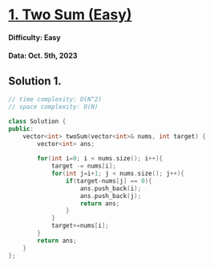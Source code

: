 # [1. Two Sum (Easy)](https://leetcode.com/problems/two-sum)

#### Difficulty: Easy

#### Data: Oct. 5th, 2023


## Solution 1.
```cpp
// time complexity: O(N^2)
// space complexity: O(N)

class Solution {
public:
    vector<int> twoSum(vector<int>& nums, int target) {
        vector<int> ans;
        
        for(int i=0; i < nums.size(); i++){
            target -= nums[i];
            for(int j=i+1; j < nums.size(); j++){
                if(target-nums[j] == 0){
                    ans.push_back(i);
                    ans.push_back(j);
                    return ans;
                }
            }
            target+=nums[i];
        } 
        return ans;
    }
};
```






